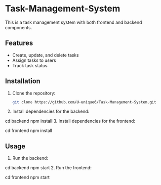 # Task-Management-System


This is a task management system with both frontend and backend components.

## Features

- Create, update, and delete tasks
- Assign tasks to users
- Track task status

## Installation

1. Clone the repository:

   ```bash
   git clone https://github.com/U-unique6/Task-Management-System.git

2. Install dependencies for the backend:

cd backend
npm install
3. Install dependencies for the frontend:

cd frontend
npm install

## Usage
1. Run the backend:

cd backend
npm start
2. Run the frontend:

cd frontend
npm start


